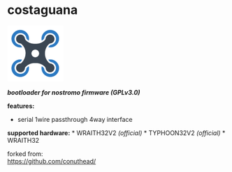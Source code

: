 # costaguana
![quad](icon.png)

***bootloader for nostromo firmware (GPLv3.0)***

**features:**
  * serial 1wire passthrough 4way interface

  **supported hardware:**
    * WRAITH32V2  *(official)*
    * TYPHOON32V2  *(official)*
    * WRAITH32

  forked from: <br/>
  <https://github.com/conuthead/> <br/>
